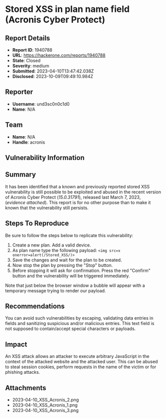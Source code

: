 # Stored XSS in plan name field (Acronis Cyber Protect)

## Report Details
- **Report ID**: 1940788
- **URL**: https://hackerone.com/reports/1940788
- **State**: Closed
- **Severity**: medium
- **Submitted**: 2023-04-10T13:47:42.038Z
- **Disclosed**: 2023-10-09T09:49:10.984Z

## Reporter
- **Username**: und3sc0n0c1d0
- **Name**: N/A

## Team
- **Name**: N/A
- **Handle**: acronis

## Vulnerability Information
## Summary
It has been identified that a known and previously reported stored XSS vulnerability is still possible to be exploited and abused in the recent version of Acronis Cyber Protect (*15.0.31791*), released last March 7, 2023, (*evidence attached*).
This report is for no other purpose than to make it known that the vulnerability still persists.

## Steps To Reproduce
Be sure to follow the steps below to replicate this vulnerability:

  1. Create a new plan. Add a valid device.
  1. As plan name type the following payload: `<img src=x onerror=alert(/Stored_XSS/)>`
  1. Save the changes and wait for the plan to be created.
  1. Now stop the plan by pressing the "Stop" button.
  1. Before stopping it will ask for confirmation. Press the red "Confirm" button and the vulnerability will be triggered immediately.

Note that just below the browser window a bubble will appear with a temporary message trying to render our payload.

## Recommendations
You can avoid such vulnerabilities by escaping, validating data entries in fields and sanitizing suspicious and/or malicious entries. This text field is not supposed to contain/accept special characters or payloads.

## Impact

An XSS attack allows an attacker to execute arbitrary JavaScript in the context of the attacked website and the attacked user. This can be abused to steal session cookies, perform requests in the name of the victim or for phishing attacks.

## Attachments
- 2023-04-10_XSS_Acronis_2.png
- 2023-04-10_XSS_Acronis_1.png
- 2023-04-10_XSS_Acronis_3.png
